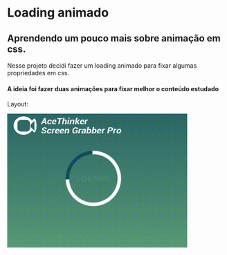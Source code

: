 # Loading animado
## Aprendendo um pouco mais sobre animação em css.

Nesse projeto decidi fazer um loading animado para fixar algumas propriedades em css.



#### A ideia foi fazer duas animações para fixar melhor o conteúdo estudado

Layout:


![Gif do projeto](https://github.com/lucianotrindade/Loading-animado/blob/main/assets/20210126_145351.gif)
